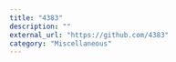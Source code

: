 ```yaml
---
title: "4383"
description: ""
external_url: "https://github.com/4383"
category: "Miscellaneous"
---
```

